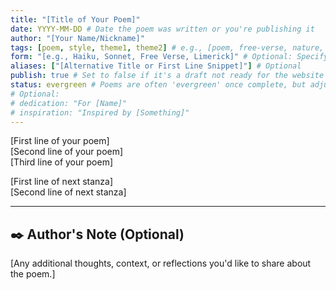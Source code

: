 ```yaml
---
title: "[Title of Your Poem]"
date: YYYY-MM-DD # Date the poem was written or you're publishing it
author: "[Your Name/Nickname]"
tags: [poem, style, theme1, theme2] # e.g., [poem, free-verse, nature, reflection]
form: "[e.g., Haiku, Sonnet, Free Verse, Limerick]" # Optional: Specify the poetic form
aliases: ["[Alternative Title or First Line Snippet]"] # Optional
publish: true # Set to false if it's a draft not ready for the website yet
status: evergreen # Poems are often 'evergreen' once complete, but adjust as needed
# Optional:
# dedication: "For [Name]"
# inspiration: "Inspired by [Something]"
---
```


<!-- 
Optional: Add a brief introductory note about the poem, its inspiration, or its meaning to you.
This can go before or after the poem itself.
-->

<!--
Formatting Your Poem:
- For line breaks within a stanza, end the line with two spaces  
  like this.
- Or, for distinct lines, press Enter twice to create a new paragraph (which will be a new line in the poem).
- For stanza breaks, use an empty line between stanzas.
-->

[First line of your poem]  
[Second line of your poem]  
[Third line of your poem]

[First line of next stanza]  
[Second line of next stanza]

---

## ✒️ Author's Note (Optional)

[Any additional thoughts, context, or reflections you'd like to share about the poem.]